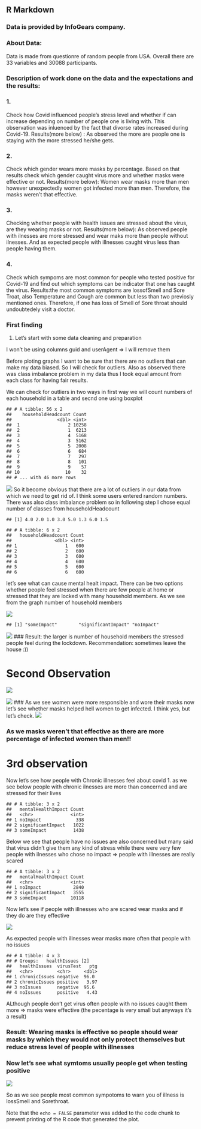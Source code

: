 R Markdown
----------

### Data is provided by InfoGears company.

### About Data:

Data is made from questionre of random people from USA. Overall there
are 33 variables and 30088 participants.

### Description of work done on the data and the expectations and the results:

### 1.

Check how Covid influenced people’s stress level and whether if can
increase depending on number of people one is living with. This
observation was inluenced by the fact that divorse rates increased
during Covid-19. Results(more below) : As observed the more are people
one is staying with the more stressed he/she gets.

### 2.

Check which gender wears more masks by percentage. Based on that results
check which gender caught virus more and whether masks were effective or
not. Results(more below): Women wear masks more than men however
unexpectedly women got infected more than men. Therefore, the masks
weren’t that effective.

### 3.

Checking whether people with health issues are stressed about the virus,
are they wearing masks or not. Results(more below): As observed people
with ilnesses are more stressed and wear maks more than people without
ilnesses. And as expected people with illnesses caught virus less than
people having them.

### 4.

Check which sympoms are most common for people who tested positive for
Covid-19 and find out which symptoms can be indicator that one has
caught the virus. Results:the most common symptoms are lossofSmell and
Sore Troat, also Temperature and Cough are common but less than two
previosly mentioned ones. Therefore, if one has loss of Smell of Sore
throat should undoubtedely visit a doctor.

### First finding

1.  Let’s start with some data cleaning and preparation

I won’t be using columns guid and userAgent =&gt; I will remove them

Before ploting graphs I want to be sure that there are no outliers that
can make my data biased. So I will check for outliers. Also as observed
there was class imbalance problem in my data thus I took equal amount
from each class for having fair results.

We can check for outliers in two ways in first way we will count numbers
of each household in a table and secnd one using boxplot

    ## # A tibble: 56 x 2
    ##    householdHeadcount Count
    ##                 <dbl> <int>
    ##  1                  2 10258
    ##  2                  1  6213
    ##  3                  4  5168
    ##  4                  3  5162
    ##  5                  5  2008
    ##  6                  6   684
    ##  7                  7   297
    ##  8                  8   101
    ##  9                  9    57
    ## 10                 10    32
    ## # ... with 46 more rows

![](fig.path='Figs/'unnamed-chunk-6-1.png) So it become obvious that
there are a lot of outliers in our data from which we need to get rid
of. I think some users entered random numbers. There was also class
imbalance problem so in following step I chose equal number of classes
from householdHeadcount

    ## [1] 4.0 2.0 1.0 3.0 5.0 1.3 6.0 1.5

    ## # A tibble: 6 x 2
    ##   householdHeadcount Count
    ##                <dbl> <int>
    ## 1                  1   600
    ## 2                  2   600
    ## 3                  3   600
    ## 4                  4   600
    ## 5                  5   600
    ## 6                  6   600

let’s see what can cause mental healt impact. There can be two options
whether people feel stressed when there are few people at home or
stressed that they are locked with many household members. As we see
from the graph number of household members

![](fig.path='Figs/'unnamed-chunk-8-1.png)

    ## [1] "someImpact"        "significantImpact" "noImpact"

![](fig.path='Figs/'unnamed-chunk-9-1.png) \#\#\# Result: the larger is
number of household members the stressed people feel during the
lockdown. Recommendation: sometimes leave the house :))

Second Observation
==================

![](fig.path='Figs/'unnamed-chunk-10-1.png)

![](fig.path='Figs/'unnamed-chunk-11-1.png) \#\#\# As we see women were
more responsible and wore their masks now let’s see whether masks helped
hell women to get infected. I think yes, but let’s check.
![](fig.path='Figs/'unnamed-chunk-12-1.png)

### As we masks weren’t that effective as there are more percentage of infected women than men!!

3rd observation
===============

Now let’s see how people with Chronic illnesses feel about covid 1. as
we see below people with chronic ilnesses are more than concerned and
are stressed for their lives

    ## # A tibble: 3 x 2
    ##   mentalHealthImpact Count
    ##   <chr>              <int>
    ## 1 noImpact             338
    ## 2 significantImpact   1022
    ## 3 someImpact          1438

Below we see that people have no issues are also concerned but many said
that virus didn’t give them any kind of stress while there were very few
people with ilnesses who chose no impact =&gt; people with illnesses are
really scared

    ## # A tibble: 3 x 2
    ##   mentalHealthImpact Count
    ##   <chr>              <int>
    ## 1 noImpact            2840
    ## 2 significantImpact   3555
    ## 3 someImpact         10118

Now let’s see if people with illnesses who are scared wear masks and if
they do are they effective

![](fig.path='Figs/'unnamed-chunk-15-1.png)

As expected people with illnesses wear masks more often that people with
no issues

    ## # A tibble: 4 x 3
    ## # Groups:   healthIssues [2]
    ##   healthIssues  virusTest   ptg
    ##   <chr>         <chr>     <dbl>
    ## 1 chronicIssues negative  96.0 
    ## 2 chronicIssues positive   3.97
    ## 3 noIssues      negative  95.6 
    ## 4 noIssues      positive   4.43

ALthough people don’t get virus often people with no issues caught them
more =&gt; masks were effective (the pecentage is very small but anyways
it’s a result)

### Result: Wearing masks is effective so people should wear masks by which they would not only protect themselves but reduce stress level of people with illnesses

### Now let’s see what symtoms usually people get when testing positive

![](fig.path='Figs/'unnamed-chunk-17-1.png)

So as we see people most common sympotoms to warn you of illness is
lossSmell and Sorethroat.

Note that the `echo = FALSE` parameter was added to the code chunk to
prevent printing of the R code that generated the plot.
